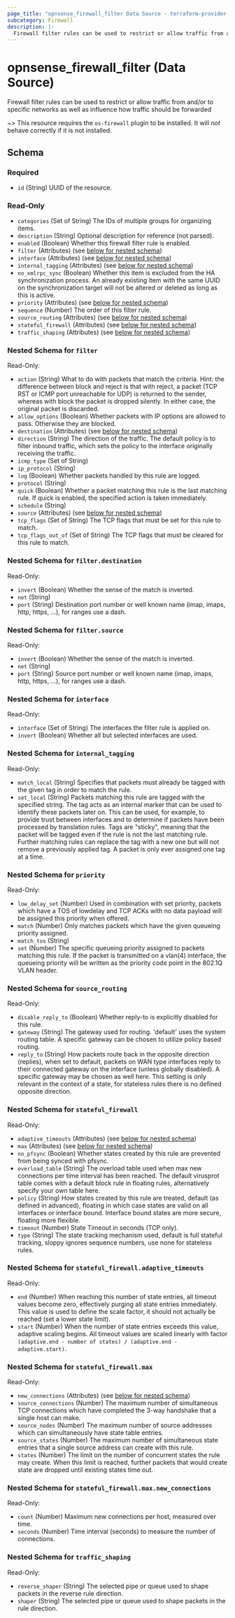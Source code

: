 ```yaml
---
page_title: "opnsense_firewall_filter Data Source - terraform-provider-opnsense"
subcategory: Firewall
description: |-
  Firewall filter rules can be used to restrict or allow traffic from and/or to specific networks as well as influence how traffic should be forwarded
---
```


# opnsense_firewall_filter (Data Source)

Firewall filter rules can be used to restrict or allow traffic from and/or to specific networks as well as influence how traffic should be forwarded

~> This resource requires the `os-firewall` plugin to be installed. It will *not* behave correctly if it is not installed.

<!-- schema generated by tfplugindocs -->
## Schema

### Required

- `id` (String) UUID of the resource.

### Read-Only

- `categories` (Set of String) The IDs of multiple groups for organizing items.
- `description` (String) Optional description for reference (not parsed).
- `enabled` (Boolean) Whether this firewall filter rule is enabled.
- `filter` (Attributes) (see [below for nested schema](#nestedatt--filter))
- `interface` (Attributes) (see [below for nested schema](#nestedatt--interface))
- `internal_tagging` (Attributes) (see [below for nested schema](#nestedatt--internal_tagging))
- `no_xmlrpc_sync` (Boolean) Whether this item is excluded from the HA synchronization process. An already existing item with the same UUID on the synchronization target will not be altered or deleted as long as this is active.
- `priority` (Attributes) (see [below for nested schema](#nestedatt--priority))
- `sequence` (Number) The order of this filter rule.
- `source_routing` (Attributes) (see [below for nested schema](#nestedatt--source_routing))
- `stateful_firewall` (Attributes) (see [below for nested schema](#nestedatt--stateful_firewall))
- `traffic_shaping` (Attributes) (see [below for nested schema](#nestedatt--traffic_shaping))

<a id="nestedatt--filter"></a>
### Nested Schema for `filter`

Read-Only:

- `action` (String) What to do with packets that match the criteria. Hint: the difference between block and reject is that with reject, a packet (TCP RST or ICMP port unreachable for UDP) is returned to the sender, whereas with block the packet is dropped silently. In either case, the original packet is discarded.
- `allow_options` (Boolean) Whether packets with IP options are allowed to pass. Otherwise they are blocked.
- `destination` (Attributes) (see [below for nested schema](#nestedatt--filter--destination))
- `direction` (String) The direction of the traffic. The default policy is to filter inbound traffic, which sets the policy to the interface originally receiving the traffic.
- `icmp_type` (Set of String)
- `ip_protocol` (String)
- `log` (Boolean) Whether packets handled by this rule are logged.
- `protocol` (String)
- `quick` (Boolean) Whether a packet matching this rule is the last matching rule. If quick is enabled, the specified action is taken immediately.
- `schedule` (String)
- `source` (Attributes) (see [below for nested schema](#nestedatt--filter--source))
- `tcp_flags` (Set of String) The TCP flags that must be set for this rule to match.
- `tcp_flags_out_of` (Set of String) The TCP flags that must be cleared for this rule to match.

<a id="nestedatt--filter--destination"></a>
### Nested Schema for `filter.destination`

Read-Only:

- `invert` (Boolean) Whether the sense of the match is inverted.
- `net` (String)
- `port` (String) Destination port number or well known name (imap, imaps, http, https, ...), for ranges use a dash.


<a id="nestedatt--filter--source"></a>
### Nested Schema for `filter.source`

Read-Only:

- `invert` (Boolean) Whether the sense of the match is inverted.
- `net` (String)
- `port` (String) Source port number or well known name (imap, imaps, http, https, ...), for ranges use a dash.



<a id="nestedatt--interface"></a>
### Nested Schema for `interface`

Read-Only:

- `interface` (Set of String) The interfaces the filter rule is applied on.
- `invert` (Boolean) Whether all but selected interfaces are used.


<a id="nestedatt--internal_tagging"></a>
### Nested Schema for `internal_tagging`

Read-Only:

- `match_local` (String) Specifies that packets must already be tagged with the given tag in order to match the rule.
- `set_local` (String) Packets matching this rule are tagged with the specified string. The tag acts as an internal marker that can be used to identify these packets later on. This can be used, for example, to provide trust between interfaces and to determine if packets have been processed by translation rules. Tags are "sticky", meaning that the packet will be tagged even if the rule is not the last matching rule. Further matching rules can replace the tag with a new one but will not remove a previously applied tag. A packet is only ever assigned one tag at a time.


<a id="nestedatt--priority"></a>
### Nested Schema for `priority`

Read-Only:

- `low_delay_set` (Number) Used in combination with set priority, packets which have a TOS of lowdelay and TCP ACKs with no data payload will be assigned this priority when offered.
- `match` (Number) Only matches packets which have the given queueing priority assigned.
- `match_tos` (String)
- `set` (Number) The specific queueing priority assigned to packets matching this rule. If the packet is transmitted on a vlan(4) interface, the queueing priority will be written as the priority code point in the 802.1Q VLAN header.


<a id="nestedatt--source_routing"></a>
### Nested Schema for `source_routing`

Read-Only:

- `disable_reply_to` (Boolean) Whether reply-to is explicitly disabled for this rule.
- `gateway` (String) The gateway used for routing. 'default' uses the system routing table. A specific gateway can be chosen to utilize policy based routing.
- `reply_to` (String) How packets route back in the opposite direction (replies), when set to default, packets on WAN type interfaces reply to their connected gateway on the interface (unless globally disabled). A specific gateway may be chosen as well here. This setting is only relevant in the context of a state, for stateless rules there is no defined opposite direction.


<a id="nestedatt--stateful_firewall"></a>
### Nested Schema for `stateful_firewall`

Read-Only:

- `adaptive_timeouts` (Attributes) (see [below for nested schema](#nestedatt--stateful_firewall--adaptive_timeouts))
- `max` (Attributes) (see [below for nested schema](#nestedatt--stateful_firewall--max))
- `no_pfsync` (Boolean) Whether states created by this rule are prevented from being synced with pfsync.
- `overload_table` (String) The overload table used when max new connections per time interval has been reached. The default virusprot table comes with a default block rule in floating rules, alternatively specify your own table here.
- `policy` (String) How states created by this rule are treated, default (as defined in advanced), floating in which case states are valid on all interfaces or interface bound. Interface bound states are more secure, floating more flexible.
- `timeout` (Number) State Timeout in seconds (TCP only).
- `type` (String) The state tracking mechanism used, default is full stateful tracking, sloppy ignores sequence numbers, use none for stateless rules.

<a id="nestedatt--stateful_firewall--adaptive_timeouts"></a>
### Nested Schema for `stateful_firewall.adaptive_timeouts`

Read-Only:

- `end` (Number) When reaching this number of state entries, all timeout values become zero, effectively purging all state entries immediately. This value is used to define the scale factor, it should not actually be reached (set a lower state limit).
- `start` (Number) When the number of state entries exceeds this value, adaptive scaling begins. All timeout values are scaled linearly with factor `(adaptive.end - number of states) / (adaptive.end - adaptive.start)`.


<a id="nestedatt--stateful_firewall--max"></a>
### Nested Schema for `stateful_firewall.max`

Read-Only:

- `new_connections` (Attributes) (see [below for nested schema](#nestedatt--stateful_firewall--max--new_connections))
- `source_connections` (Number) The maximum number of simultaneous TCP connections which have completed the 3-way handshake that a single host can make.
- `source_nodes` (Number) The maximum number of source addresses which can simultaneously have state table entries.
- `source_states` (Number) The maximum number of simultaneous state entries that a single source address can create with this rule.
- `states` (Number) The limit on the number of concurrent states the rule may create. When this limit is reached, further packets that would create state are dropped until existing states time out.

<a id="nestedatt--stateful_firewall--max--new_connections"></a>
### Nested Schema for `stateful_firewall.max.new_connections`

Read-Only:

- `count` (Number) Maximum new connections per host, measured over time.
- `seconds` (Number) Time interval (seconds) to measure the number of connections.




<a id="nestedatt--traffic_shaping"></a>
### Nested Schema for `traffic_shaping`

Read-Only:

- `reverse_shaper` (String) The selected pipe or queue used to shape packets in the reverse rule direction.
- `shaper` (String) The selected pipe or queue used to shape packets in the rule direction.

